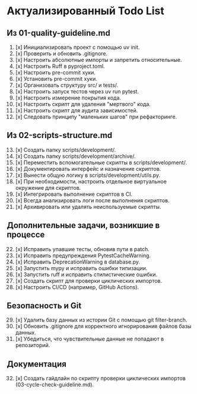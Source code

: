 # Актуализированный Todo List

## Из 01-quality-guideline.md
1.  [x] Инициализировать проект с помощью uv init.
2.  [x] Проверить и обновить .gitignore.
3.  [x] Настроить абсолютные импорты и запретить относительные.
4.  [x] Настроить Ruff в pyproject.toml.
5.  [x] Настроить pre-commit хуки.
6.  [x] Установить pre-commit хуки.
7.  [x] Организовать структуру src/ и tests/.
8.  [x] Настроить запуск тестов через uv run pytest.
9.  [x] Настроить измерение покрытия кода.
10. [x] Настроить скрипт для удаления "мертвого" кода.
11. [x] Настроить скрипт для аудита зависимостей.
12. [x] Следовать принципу "маленьких шагов" при рефакторинге.

## Из 02-scripts-structure.md
13. [x] Создать папку scripts/development/.
14. [x] Создать папку scripts/development/archive/.
15. [x] Переместить вспомогательные скрипты в scripts/development/.
16. [x] Документировать интерфейс и назначение скриптов.
17. [x] Вынести общую логику в scripts/development/utils.py.
18. [x] При необходимости, настроить отдельное виртуальное окружение для скриптов.
19. [x] Интегрировать выполнение скриптов в CI.
20. [x] Всегда анализировать логи после выполнения скриптов.
21. [x] Архивировать или удалять неиспользуемые скрипты.

## Дополнительные задачи, возникшие в процессе
22. [x] Исправить упавшие тесты, обновив пути в patch.
23. [x] Исправить предупреждения PytestCacheWarning.
24. [x] Исправить DeprecationWarning в database.py.
25. [x] Запустить mypy и исправить ошибки типизации.
26. [x] Запустить ruff и исправить стилистические ошибки.
27. [x] Создать скрипт для проверки циклических импортов.
28. [x] Настроить CI/CD (например, GitHub Actions).

## Безопасность и Git
29. [x] Удалить базу данных из истории Git с помощью git filter-branch.
30. [x] Обновить .gitignore для корректного игнорирования файлов базы данных.
31. [x] Убедиться, что чувствительные данные не попадают в репозиторий.

## Документация
32. [x] Создать гайдлайн по скрипту проверки циклических импортов (03-cycle-check-guideline.md).